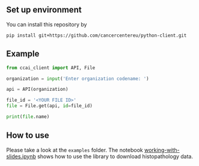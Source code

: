 ## Set up environment

You can install this repository by
```
pip install git+https://github.com/cancercentereu/python-client.git
```

## Example

```python
from ccai_client import API, File

organization = input('Enter organization codename: ')

api = API(organization)

file_id = '<YOUR FILE ID>'
file = File.get(api, id=file_id)

print(file.name)
```

## How to use
Please take a look at the `examples` folder. The notebook [working-with-slides.ipynb](/examples/working-with-slides.ipynb) shows how to use the library to download histopathology data.